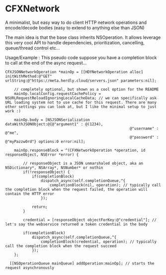 # CFXNetwork
A minimalist, but easy way to do client HTTP network operations and encode/decode bodies (easy to extend to anything else than JSON)

The main idea is that the base class inherits NSOperation. It allows leverage this very cool API to handle dependencies, prioritization, cancelling, queue/thread control etc...


Usage/Example :
This pseudo code suppose you have a completion block to call at the end of the async request...

```
CFXJSONNetworkOperation *mainOp = [[HDYNetworkOperation alloc] initWithMethod:@"GET" urlString:@"https://meta.herdly.cloud/servers.json" parameters:nil];
    
    // completely optional, but shown as a cool option for the README
    mainOp.localConfig.requestCachePolicy = NSURLRequestReloadIgnoringLocalCacheData; // we can specifically ask URL loading system not to use cache for this request. There are many other settings you can look at, but I like the minimal setup to just work :)
    
    mainOp.body = [NSJSONSerialization dataWithJSONObject:@{@"argument1" : @(1234),
                                                        @"username" : @"me",
                                                        @"password" : @"myPazzw0rd"} options:0 error:nil];

    mainOp.responseBlock = ^(CFXNetworkOperation *operation, id responseObject, NSError *error) {
        
        // responseObject is a JSON unmarshaled object, aka an NSDictionary*, NSArray*, NSNumber* or nothin
        if(!responseObject) {
            if(completionBlock)
                dispatch_async(self.completionQueue,^{
                    completionBlock(nil, operation); // typically call the completion block when the request failed, the operation will contain the HTTP error
                });
            
            return;
        }
                
        credential = [responseObject objectForKey:@"credential"]; // let's say the webservice returned a token credential in the body     
    
        if(completionBlock)
            dispatch_async(self.completionQueue,^{
                completionBlock(credential, operation); // typically call the completion block when the request succeed
            });
    };
    
  [[NSOperationQueue mainQueue] addOperation:mainOp]; // starts the request asynchronously

